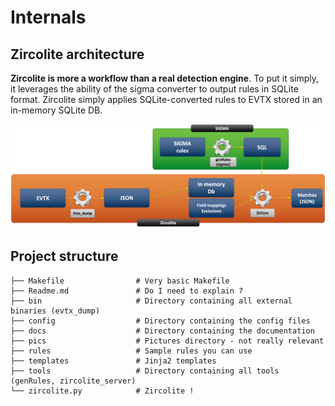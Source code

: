 # Internals

## Zircolite architecture

**Zircolite is more a workflow than a real detection engine**. To put it simply, it leverages the ability of the sigma converter to output rules in SQLite format. Zircolite simply applies SQLite-converted rules to EVTX stored in an in-memory SQLite DB.

![](pics/Zircolite.png)

## Project structure

```text
├── Makefile                # Very basic Makefile
├── Readme.md               # Do I need to explain ?
├── bin                     # Directory containing all external binaries (evtx_dump)
├── config                  # Directory containing the config files
├── docs                    # Directory containing the documentation
├── pics                    # Pictures directory - not really relevant
├── rules                   # Sample rules you can use
├── templates               # Jinja2 templates
├── tools                   # Directory containing all tools (genRules, zircolite_server)
└── zircolite.py            # Zircolite !
```
